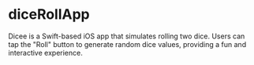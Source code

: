 # diceRollApp
Dicee is a Swift-based iOS app that simulates rolling two dice. Users can tap the "Roll" button to generate random dice values, providing a fun and interactive experience.
